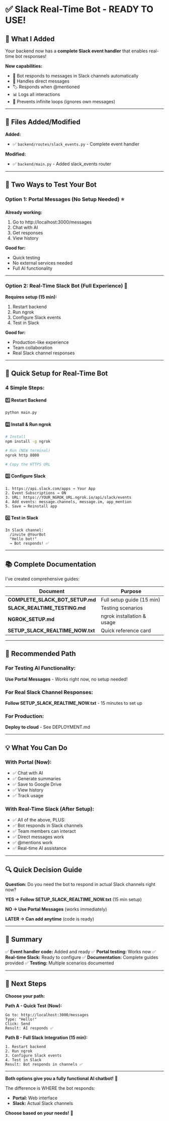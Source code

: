# ✅ Slack Real-Time Bot - READY TO USE!

## 🎉 What I Added

Your backend now has a **complete Slack event handler** that enables real-time bot responses!

**New capabilities:**
- 🤖 Bot responds to messages in Slack channels automatically
- 💬 Handles direct messages
- 🏷️ Responds when @mentioned
- 📊 Logs all interactions
- 🚫 Prevents infinite loops (ignores own messages)

---

## 📁 Files Added/Modified

**Added:**
- ✅ `backend/routes/slack_events.py` - Complete event handler

**Modified:**
- ✅ `backend/main.py` - Added slack_events router

---

## 🎯 Two Ways to Test Your Bot

### Option 1: Portal Messages (No Setup Needed) ⭐

**Already working:**
1. Go to http://localhost:3000/messages
2. Chat with AI
3. Get responses
4. View history

**Good for:**
- Quick testing
- No external services needed
- Full AI functionality

---

### Option 2: Real-Time Slack Bot (Full Experience) 🚀

**Requires setup (15 min):**
1. Restart backend
2. Run ngrok
3. Configure Slack events
4. Test in Slack

**Good for:**
- Production-like experience
- Team collaboration
- Real Slack channel responses

---

## 🚀 Quick Setup for Real-Time Bot

### 4 Simple Steps:

#### 1️⃣ Restart Backend
```bash
python main.py
```

#### 2️⃣ Install & Run ngrok
```bash
# Install
npm install -g ngrok

# Run (NEW terminal)
ngrok http 8000

# Copy the HTTPS URL
```

#### 3️⃣ Configure Slack
```
1. https://api.slack.com/apps → Your App
2. Event Subscriptions → ON
3. URL: https://YOUR_NGROK_URL.ngrok.io/api/slack/events
4. Add events: message.channels, message.im, app_mention
5. Save → Reinstall app
```

#### 4️⃣ Test in Slack
```
In Slack channel:
  /invite @YourBot
  "Hello bot!"
  → Bot responds! ✅
```

---

## 📚 Complete Documentation

I've created comprehensive guides:

| Document | Purpose |
|----------|---------|
| **COMPLETE_SLACK_BOT_SETUP.md** | Full setup guide (15 min) |
| **SLACK_REALTIME_TESTING.md** | Testing scenarios |
| **NGROK_SETUP.md** | ngrok installation & usage |
| **SETUP_SLACK_REALTIME_NOW.txt** | Quick reference card |

---

## 🎯 Recommended Path

### For Testing AI Functionality:
**Use Portal Messages** - Works right now, no setup needed!

### For Real Slack Channel Responses:
**Follow SETUP_SLACK_REALTIME_NOW.txt** - 15 minutes to set up

### For Production:
**Deploy to cloud** - See DEPLOYMENT.md

---

## 💡 What You Can Do

### With Portal (Now):
- ✅ Chat with AI
- ✅ Generate summaries
- ✅ Save to Google Drive
- ✅ View history
- ✅ Track usage

### With Real-Time Slack (After Setup):
- ✅ All of the above, PLUS:
- ✅ Bot responds in Slack channels
- ✅ Team members can interact
- ✅ Direct messages work
- ✅ @mentions work
- ✅ Real-time AI assistance

---

## 🔍 Quick Decision Guide

**Question:** Do you need the bot to respond in actual Slack channels right now?

**YES → Follow SETUP_SLACK_REALTIME_NOW.txt** (15 min setup)

**NO → Use Portal Messages** (works immediately)

**LATER → Can add anytime** (code is ready)

---

## 🎊 Summary

✅ **Event handler code:** Added and ready
✅ **Portal testing:** Works now
✅ **Real-time Slack:** Ready to configure
✅ **Documentation:** Complete guides provided
✅ **Testing:** Multiple scenarios documented

---

## 🚀 Next Steps

**Choose your path:**

**Path A - Quick Test (Now):**
```
Go to: http://localhost:3000/messages
Type: "Hello!"
Click: Send
Result: AI responds ✅
```

**Path B - Full Slack Integration (15 min):**
```
1. Restart backend
2. Run ngrok
3. Configure Slack events
4. Test in Slack
Result: Bot responds in channels ✅
```

---

**Both options give you a fully functional AI chatbot!** 🎉

The difference is WHERE the bot responds:
- **Portal:** Web interface
- **Slack:** Actual Slack channels

**Choose based on your needs!** 🚀
